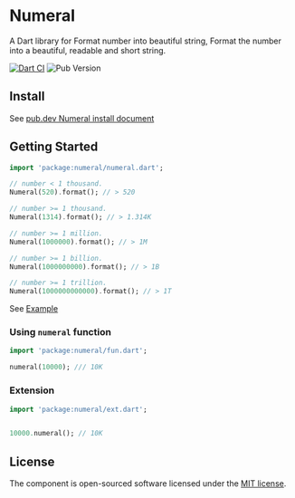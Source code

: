 # Numeral

A Dart library for Format number into beautiful string, Format the number into a beautiful, readable and short string.

[![Dart CI](https://github.com/medz/numeral.dart/actions/workflows/dart.yml/badge.svg)](https://github.com/medz/numeral.dart/actions/workflows/dart.yml)
![Pub Version](https://img.shields.io/pub/v/numeral?label=pub.dev&style=flat)

## Install

See [pub.dev Numeral install document](https://pub.dev/packages/numeral/install)

## Getting Started

```dart
import 'package:numeral/numeral.dart';

// number < 1 thousand.
Numeral(520).format(); // > 520

// number >= 1 thousand.
Numeral(1314).format(); // > 1.314K

// number >= 1 million.
Numeral(1000000).format(); // > 1M

// number >= 1 billion.
Numeral(1000000000).format(); // > 1B

// number >= 1 trillion.
Numeral(1000000000000).format(); // > 1T
```

See [Example](example)


### Using `numeral` function

```dart
import 'package:numeral/fun.dart';

numeral(10000); /// 10K
```

### Extension

```dart
import 'package:numeral/ext.dart';


10000.numeral(); // 10K
```

## License

The component is open-sourced software licensed under the [MIT license](LICENSE).
